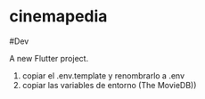 # cinemapedia

#Dev

A new Flutter project.

1. copiar el .env.template y renombrarlo a .env
2. copiar las variables de entorno (The MovieDB))
